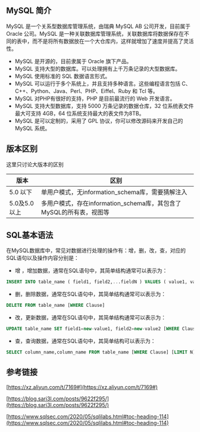 ## MySQL 简介
MySQL 是一个关系型数据库管理系统，由瑞典 MySQL AB 公司开发，目前属于 Oracle 公司。MySQL 是一种关联数据库管理系统，关联数据库将数据保存在不同的表中，而不是将所有数据放在一个大仓库内，这样就增加了速度并提高了灵活性。

- MySQL 是开源的，目前隶属于 Oracle 旗下产品。
- MySQL 支持大型的数据库。可以处理拥有上千万条记录的大型数据库。
- MySQL 使用标准的 SQL 数据语言形式。
- MySQL 可以运行于多个系统上，并且支持多种语言。这些编程语言包括 C、C++、Python、Java、Perl、PHP、Eiffel、Ruby 和 Tcl 等。
- MySQL 对PHP有很好的支持，PHP 是目前最流行的 Web 开发语言。
- MySQL 支持大型数据库，支持 5000 万条记录的数据仓库，32 位系统表文件最大可支持 4GB，64 位系统支持最大的表文件为8TB。
- MySQL 是可以定制的，采用了 GPL 协议，你可以修改源码来开发自己的 MySQL 系统。



## 版本区别
这里只讨论大版本的区别

| 版本 | 区别 |
| --- | --- |
| 5.0 以下 | 单用户模式，无information_schema库，需要猜解注入 |
| 5.0及5.0以上 | 多用户模式，存在information_schema库，其包含了MySQL的所有表，视图等 |

## SQL基本语法
在MySQL数据库中，常见对数据进行处理的操作有：增，删，改，查，对应的SQL语句以及操作内容分别是：

- 增 ，增加数据，通常在SQL语句中，其简单结构通常可以表示为：



```sql
INSERT INTO table_name ( field1, field2,...fieldN ) VALUES ( value1, value2,...valueN );
```

- 删，删除数据，通常在SQL语句中，其简单结构通常可以表示为：



```sql
DELETE FROM table_name [WHERE Clause]
```

- 改，更新数据，通常在SQL语句中，其简单结构通常可以表示为：



```sql
UPDATE table_name SET field1=new-value1, field2=new-value2 [WHERE Clause]
```

- 查，查询数据，通常在SQL语句中，其简单结构可以表示为：



```sql
SELECT column_name,column_name FROM table_name [WHERE Clause] [LIMIT N][ OFFSET M]
```
## 参考链接
[https://xz.aliyun.com/t/7169#](https://xz.aliyun.com/t/7169#)

[https://blog.sari3l.com/posts/9622f295/](https://blog.sari3l.com/posts/9622f295/)

[https://www.sqlsec.com/2020/05/sqlilabs.html#toc-heading-114](https://www.sqlsec.com/2020/05/sqlilabs.html#toc-heading-114)

